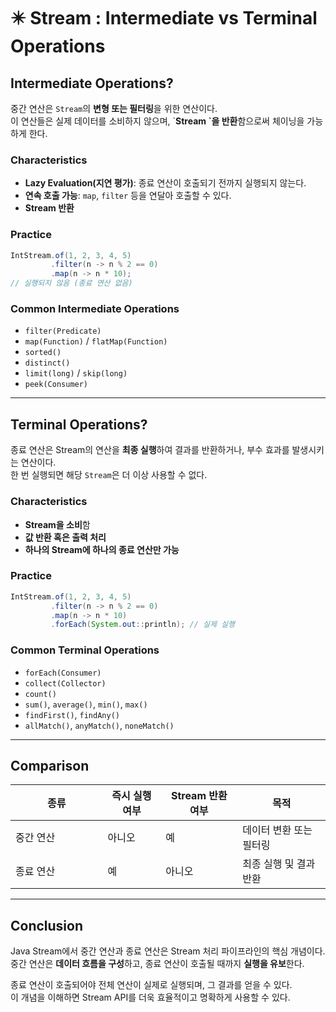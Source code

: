 # ✴️ Stream : Intermediate vs Terminal Operations

## Intermediate Operations?

중간 연산은 `Stream`의 **변형 또는 필터링**을 위한 연산이다. \
이 연산들은 실제 데이터를 소비하지 않으며, \`**Stream \`을 반환**함으로써 체이닝을 가능하게 한다.

### Characteristics

* **Lazy Evaluation(지연 평가)**: 종료 연산이 호출되기 전까지 실행되지 않는다.
* **연속 호출 가능**: `map`, `filter` 등을 연달아 호출할 수 있다.
* **Stream 반환**

### Practice

```java
IntStream.of(1, 2, 3, 4, 5)
         .filter(n -> n % 2 == 0)
         .map(n -> n * 10);
// 실행되지 않음 (종료 연산 없음)
```

### Common Intermediate Operations

* `filter(Predicate)`
* `map(Function)` / `flatMap(Function)`
* `sorted()`
* `distinct()`
* `limit(long)` / `skip(long)`
* `peek(Consumer)`

***

## Terminal Operations?

종료 연산은 Stream의 연산을 **최종 실행**하여 결과를 반환하거나, 부수 효과를 발생시키는 연산이다. \
한 번 실행되면 해당 `Stream`은 더 이상 사용할 수 없다.

### Characteristics

* **Stream을 소비**함
* **값 반환 혹은 출력 처리**
* **하나의 Stream에 하나의 종료 연산만 가능**

### Practice

```java
IntStream.of(1, 2, 3, 4, 5)
         .filter(n -> n % 2 == 0)
         .map(n -> n * 10)
         .forEach(System.out::println); // 실제 실행
```

### Common Terminal Operations

* `forEach(Consumer)`
* `collect(Collector)`
* `count()`
* `sum()`, `average()`, `min()`, `max()`
* `findFirst()`, `findAny()`
* `allMatch()`, `anyMatch()`, `noneMatch()`

***

## Comparison&#x20;

<table><thead><tr><th width="131.4921875">종류</th><th>즉시 실행 여부</th><th>Stream 반환 여부</th><th>목적</th></tr></thead><tbody><tr><td>중간 연산</td><td>아니오</td><td>예</td><td>데이터 변환 또는 필터링</td></tr><tr><td>종료 연산</td><td>예</td><td>아니오</td><td>최종 실행 및 결과 반환</td></tr></tbody></table>

***

## Conclusion

Java Stream에서 중간 연산과 종료 연산은 Stream 처리 파이프라인의 핵심 개념이다. \
중간 연산은 **데이터 흐름을 구성**하고, 종료 연산이 호출될 때까지 **실행을 유보**한다.

종료 연산이 호출되어야 전체 연산이 실제로 실행되며, 그 결과를 얻을 수 있다. \
이 개념을 이해하면 Stream API를 더욱 효율적이고 명확하게 사용할 수 있다.

